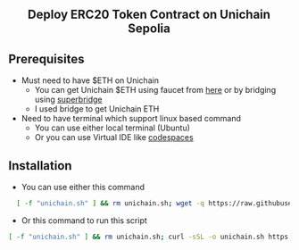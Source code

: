 <h2 align=center>Deploy ERC20 Token Contract on Unichain Sepolia</h2>

## Prerequisites
- Must need to have $ETH on Unichain
   - You can get Unichain $ETH using faucet from [here](https://console.optimism.io/faucet) or by bridging using [superbridge](https://superbridge.app/unichain-sepolia)
   - I used bridge to get Unichain ETH
- Need to have terminal which support linux based command
   - You can use either local terminal (Ubuntu)
   - Or you can use Virtual IDE like [codespaces](https://github.com/codespaces)
 
## Installation
- You can use either this command
```bash
  [ -f "unichain.sh" ] && rm unichain.sh; wget -q https://raw.githubusercontent.com/zunxbt/unichain/refs/heads/main/unichain.sh && chmod +x unichain.sh && ./unichain.sh
```
- Or this command to run this script
```bash
[ -f "unichain.sh" ] && rm unichain.sh; curl -sSL -o unichain.sh https://raw.githubusercontent.com/zunxbt/unichain/refs/heads/main/unichain.sh && chmod +x unichain.sh && ./unichain.sh
```
